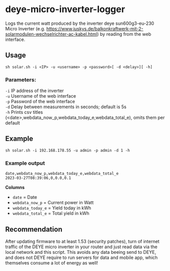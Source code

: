 # deye-micro-inverter-logger

Logs the current watt produced by the inverter deye sun600g3-eu-230 Micro Inverter (e.g. https://www.juskys.de/balkonkraftwerk-mit-2-solarmodulen-wechselrichter-ac-kabel.html) by reading from the web interface.

## Usage
  `sh solar.sh -i <IP> -u <username> -p <password>[ -d <delay>][ -h]`

### Parameters:

`-i` IP address of the inverter  
`-u` Username of the web interface  
`-p` Password of the web interface  
`-d` Delay between measurements in seconds; default is 5s  
`-h` Prints csv titles (&lt;date>,webdata_now_p,webdata_today_e,webdata_total_e), omits them per default  

## Example

`sh solar.sh -i 192.168.178.55 -u admin -p admin -d 1 -h`

### Example output

`date,webdata_now_p,webdata_today_e,webdata_total_e`  
`2023-03-27T08:39:06,0,0.0,0.1`  

**Columns**
- `date` = Date
- `webdata_now_p` = Current power in Watt
- `webdata_today_e` = Yield today in kWh
- `webdata_total_e` = Total yield in kWh

## Recommendation

After updating firmware to at least 1.53 (security patches), turn of internet traffic of the DEYE micro inverter in your router and just read data via the local network and this script.
This avoids any data beeing send to DEYE, and does not DEYE require to run servers for data and mobile app, which themselves consume a lot of energy as well!